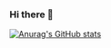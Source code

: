 ### Hi there 👋

[![Anurag's GitHub stats](https://github-readme-stats.vercel.app/api?username=second-hand-rose)](https://github.com/anuraghazra/github-readme-stats)
